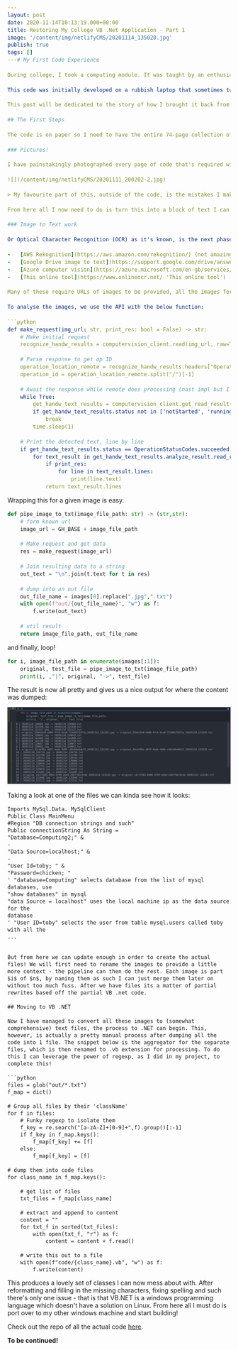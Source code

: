 ```yaml
---
layout: post
date: 2020-11-14T10:13:19.000+00:00
title: Restoring My College VB .Net Application - Part 1
image: '/content/img/netlifyCMS/20201114_135020.jpg'
publish: true
tags: []
---# My First Code Experience

During college, I took a computing module. It was taught by an enthusiastic man who, because of this course, has influenced my career decision to move into software and taught me to know just enough to solve the problems at hand and argue every last detail until proven wrong; so thanks, Joe. In retrospect, I probably should have made more effort with this project but the name of the game was to just pass, looking back at it now this thing was full of security flaws and was built under a flawed development model. It was great!

This code was initially developed on a rubbish laptop that sometimes turned off unexpectedly, with the entirety of development isolated from any type of version control or any type of backup. However, to submit the code to the exam folk the entire piece of work: design proposal, waterfall dev cycles, code, 143 pages of manual test evidence, had to be printed, bound and shipped off - all for that vital number telling me how clever I was (am).

This post will be dedicated to the story of how I brought it back from the **paper** I was forced to print it out on and into the 21st century - open-source crap dumped on Github.

## The First Steps

The code is on paper so I need to have the entire 74-page collection of code transcribed into actual text. From there I can look into building the class structure and finally running the app.

### Pictures!

I have painstakingly photographed every page of code that's required with my phone as my data collection step. This includes all the SQL files where, for some foreshadowing reason, I picked '_chicken_' for all my passwords. Security at its finest.

![](/content/img/netlifyCMS/20201111_200202-2.jpg)

> My favourite part of this, outside of the code, is the mistakes I make but obviously not fixed (or fixed by pen, earlier in the project), like the well described "Center Number" I give in **every header of the project doc**. Can you tell I was destined for great things?

From here all I now need to do is turn this into a block of text I can plop into a file and run!

### Image to Text work

Or Optical Character Recognition (OCR) as it's known, is the next phase. This is a boring basic part - yes I could write my own OCR and have it all generate correctly but this is not the point of this blog post (and will be left as an exercise to the reader). The real solution here is using the cloud to speed up the work. Here are the options:

-   [AWS Rekognition](https://aws.amazon.com/rekognition/) (not amazing)
-   [Google Drive image to text](https://support.google.com/drive/answer/176692?co=GENIE.Platform%3DDesktop&hl=en) (better)
-   [Azure computer vision](https://azure.microsoft.com/en-gb/services/cognitive-services/computer-vision/) (pretty good)
-   [This online tool](https://www.onlineocr.net/ 'This online tool') (good but manual copy-paste will suck)

Many of these require URLs of images to be provided, all the images for this project are open-sourced under the Github repo. Ultimately Azure seems to take the cake, so we will use its pretty good recognition and then tidy up after.

To analyse the images, we use the API with the below function:

```python
def make_request(img_url: str, print_res: bool = False) -> str:
    # Make initial request
    recognize_handw_results = computervision_client.read(img_url, raw=True)

    # Parse response to get op ID
    operation_location_remote = recognize_handw_results.headers["Operation-Location"]
    operation_id = operation_location_remote.split("/")[-1]

    # Await the response while remote does processing (nast impl but I dont care)
    while True:
        get_handw_text_results = computervision_client.get_read_result(operation_id)
        if get_handw_text_results.status not in ['notStarted', 'running']:
            break
        time.sleep(1)

    # Print the detected text, line by line
    if get_handw_text_results.status == OperationStatusCodes.succeeded:
        for text_result in get_handw_text_results.analyze_result.read_results:
            if print_res:
                for line in text_result.lines:
                    print(line.text)
            return text_result.lines
```

Wrapping this for a given image is easy.

```python
def pipe_image_to_txt(image_file_path: str) -> (str,str):
    # form known url
    image_url = GH_BASE + image_file_path

    # Make request and get data
    res = make_request(image_url)

    # Join resulting data to a string
    out_text = "\n".join(t.text for t in res)

    # dump into an out file
    out_file_name = images[0].replace(".jpg",".txt")
    with open(f"out/{out_file_name}", "w") as f:
        f.write(out_text)

    # util result
    return image_file_path, out_file_name
```

and finally, loop!

```python
for i, image_file_path in enumerate(images[:1]):
    original, test_file = pipe_image_to_txt(image_file_path)
    print(i, ,"|", original, "->", test_file)
```

The result is now all pretty and gives us a nice output for where the content was dumped:

![output logs from Notebook](/content/img/netlifyCMS/notbook_out1.png 'Output logs')

Taking a look at one of the files we can kinda see how it looks:

```text
Imports MySql.Data. MySqlClient
Public Class MainMenu
#Region "DB connection strings and such"
Public connectionString As String =
"Database=Computing2;" &
-
"Data Source=localhost;" &
-
"User Id=toby; " &
"Password=chicken; "
' "database=Computing" selects database from the list of mysql databases, use
"show databases" in mysql
"data Source = localhost" uses the local machine ip as the data source for the
database
' "User ID=toby" selects the user from table mysql.users called toby with all the
...
```

```

But from here we can update enough in order to create the actual files! We will first need to rename the images to provide a little more context - the pipeline can then do the rest. Each image is part $i$ of $n$, by naming them as such I can just merge them later on without too much fuss. After we have files its a matter of partial rewrites based off the partial VB .net code.

## Moving to VB .NET

Now I have managed to convert all these images to (somewhat comprehensive) text files, the process to .NET can begin. This, however, is actually a pretty manual process after dumping all the code into 1 file. The snippet below is the aggregator for the separate files, which is then renamed to .vb extension for processing. To do this I can leverage the power of regexp, as I did in my project, to complete this!

```python
files = glob("out/*.txt")
f_map = dict()

# Group all files by their 'className'
for f in files:
    # Funky regexp to isolate them
    f_key = re.search("[a-zA-Z]+[0-9]+",f).group()[:-1]
    if f_key in f_map.keys():
        f_map[f_key] += [f]
    else:
        f_map[f_key] = [f]

# dump them into code files
for class_name in f_map.keys():

    # get list of files
    txt_files = f_map[class_name]

    # extract and append to content
    content = ""
    for txt_f in sorted(txt_files):
        with open(txt_f, "r") as f:
            content = content + f.read()

    # write this out to a file
    with open(f"code/{class_name}.vb", "w") as f:
        f.write(content)
```

This produces a lovely set of classes I can now mess about with. After reformatting and filling in the missing characters, fixing spelling and such there's only one issue - that is that VB.NET is a windows programming language which doesn't have a solution on Linux. From here all I must do is port over to my other windows machine and start building!

Check out the repo of all the actual code [here]().

**To be continued!**
